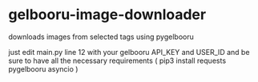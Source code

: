 # gelbooru-image-downloader
downloads images from selected tags using pygelbooru

just edit main.py line 12 with your gelbooru API_KEY and USER_ID 
and be sure to have all the necessary requirements 
( pip3 install requests pygelbooru asyncio )
